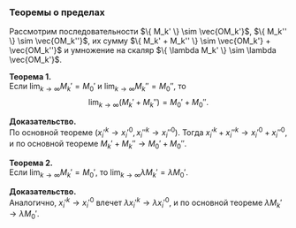 ### Теоремы о пределах

Рассмотрим последовательности $\{ M_k' \} \sim \vec{OM_k'}$, $\{ M_k'' \} \sim \vec{OM_k''}$, их сумму $\{ M_k' + M_k'' \} \sim \vec{OM_k'} + \vec{OM_k''}$ и умножение на скаляр $\{ \lambda M_k' \} \sim \lambda \vec{OM_k'}$.

**Теорема 1.**  
Если $\lim_{k \to \infty} M_k' = M_0'$ и $\lim_{k \to \infty} M_k'' = M_0''$, то
$$
\lim_{k \to \infty} (M_k' + M_k'') = M_0' + M_0''.
$$

**Доказательство.**  
По основной теореме $(x_i'^k \to x_i'^0, x_i''^k \to x_i''^0)$. Тогда $x_i'^k + x_i''^k \to x_i'^0 + x_i''^0$, и по основной теореме $M_k' + M_k'' \to M_0' + M_0''$.

**Теорема 2.**  
Если $\lim_{k \to \infty} M_k' = M_0'$, то $\lim_{k \to \infty} \lambda M_k' = \lambda M_0'$.

**Доказательство.**  
Аналогично, $x_i'^k \to x_i'^0$ влечет $\lambda x_i'^k \to \lambda x_i'^0$, и по основной теореме $\lambda M_k' \to \lambda M_0'$.
